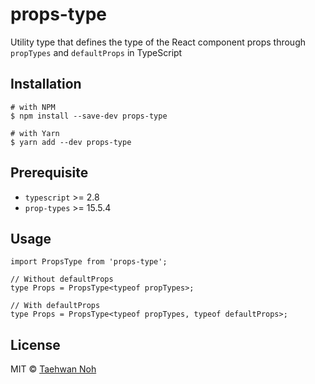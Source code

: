 # props-type

Utility type that defines the type of the React component props through `propTypes` and `defaultProps` in TypeScript

## Installation

```shell
# with NPM
$ npm install --save-dev props-type

# with Yarn
$ yarn add --dev props-type
```

## Prerequisite

- `typescript` >= 2.8
- `prop-types` >= 15.5.4

## Usage

```tsx
import PropsType from 'props-type';

// Without defaultProps
type Props = PropsType<typeof propTypes>;

// With defaultProps
type Props = PropsType<typeof propTypes, typeof defaultProps>;
```

## License

MIT © [Taehwan Noh](https://github.com/taehwanno)
